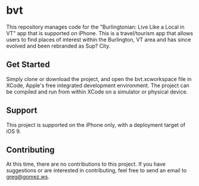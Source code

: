 # bvt
This repository manages code for the "Burlingtonian: Live Like a Local in VT" app that is supported on iPhone.  This is a travel/tourism app that allows users to find places of interest within the Burlington, VT area and has since evolved and been rebranded as Sup? City.

## Get Started
Simply clone or download the project, and open the bvt.xcworkspace file in XCode, Apple's free integrated development environment. The project can be compiled and run from within XCode on a simulator or physical device.

## Support
This project is supported on the iPhone only, with a deployment target of iOS 9.

## Contributing
At this time, there are no contributions to this project. If you have suggestions or are interested in contributing, feel free to send an email to <greg@gomez.ws>.
